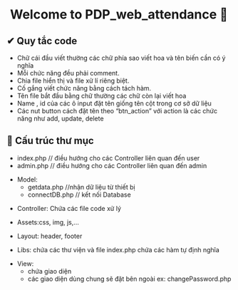 <h1 align="center">Welcome to PDP_web_attendance  👋</h1>

## ✔ Quy tắc code
<ul>
  <li>Chữ cái đầu viết thường các chữ phía sao viết hoa và tên biến cần có ý nghĩa</li>
  <li>Mỗi chức năng đều phải comment.</li>
  <li>Chia file hiển thị và file xử lí riêng biệt.</li>
  <li>Cố gắng viết chức năng bằng cách tách hàm.</li>
  <li>Tên file bắt đầu bằng chữ thường các chữ còn lại viết hoa</li>
  <li>Name , id của các ô input đặt tên giống tên cột trong cơ sở dữ liệu</li>
  <li>Các nut button cách đặt tên theo “btn_action” với action là các chức năng như add, update, delete</li>
</ul>
      
## 📁 Cấu trúc thư mục

<ul>
  <li>index.php // điều hướng cho các Controller liên quan đến user</li>
  <li>admin.php // điều hướng cho các Controller liên quan đến admin</li>
</ul>
<ul>
    <li>Model:
        <ul>
            <li>getdata.php //nhận dữ liệu từ thiết bị</li>
            <li>connectDB.php // kết nối Database</li>
        </ul>
    </li>
</ul>
<ul>
    <li>Controller: Chứa các file code xử lý</li>
</ul>

<ul>
  <li>Assets:css, img, js,...</li>
</ul>
<ul>
  <li>Layout: header, footer</li>
</ul>
<ul>
  <li>Libs: chứa các thư viện và file index.php chứa các hàm tự định nghĩa</li>
</ul>
<ul>
    <li>View:
        <ul>
            <li>chứa giao diện</li>
            <li>các giao diện dùng chung sẽ đặt bên ngoài ex: changePassword.php</li>
        </ul>
    </li>
</ul>
